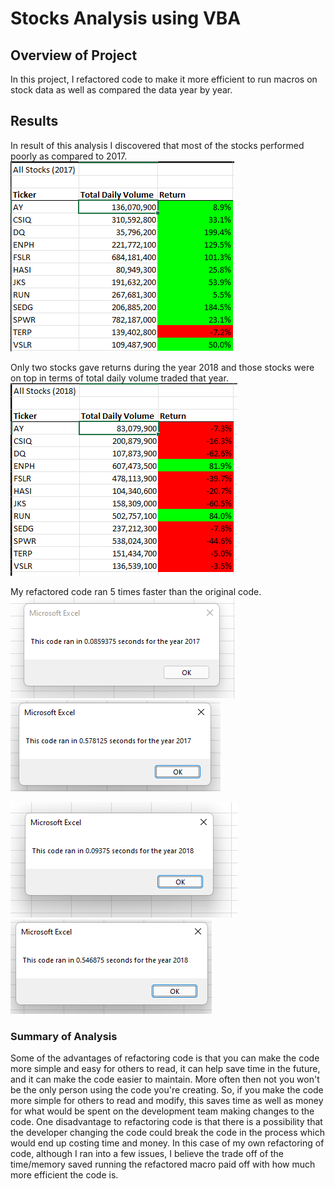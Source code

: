 # Stocks Analysis using VBA

## Overview of Project
In this project, I refactored code to make it more efficient to run macros on stock data as well as compared the data year by year.

## Results
In result of this analysis I discovered that most of the stocks performed poorly as compared to 2017.
![2017 Stock Data](./Resources/2017_Stock_Data.png)

Only two stocks gave returns during the year 2018 and those stocks were on top in terms of total daily volume traded that year.
![2018 Stock Data](./Resources/2018_Stock_Data.png)

My refactored code ran 5 times faster than the original code.
![2017 Refactored Macro Performance](./Resources/VBA_Challenge_2017.png)
![2017 Original Macro Performance](./Resources/original_macro_2017.png)

![2018 Refactored Macro Performance](./Resources/VBA_Challenge_2018.png)
![2017 Original Macro Performance](./Resources/original_macro_2018.png)

### Summary of Analysis
Some of the advantages of refactoring code is that you can make the code more simple and easy for others to read, it can help save time in the future, and it can make the code easier to maintain. More often then not you won't be the only person using the code you're creating. So, if you make the code more simple for others to read and modify, this saves time as well as money for what would be spent on the development team making changes to the code. One disadvantage to refactoring code is that there is a possibility that the developer changing the code could break the code in the process which would end up costing time and money. In this case of my own refactoring of code, although I ran into a few issues, I believe the trade off of the time/memory saved running the refactored macro paid off with how much more efficient the code is.

